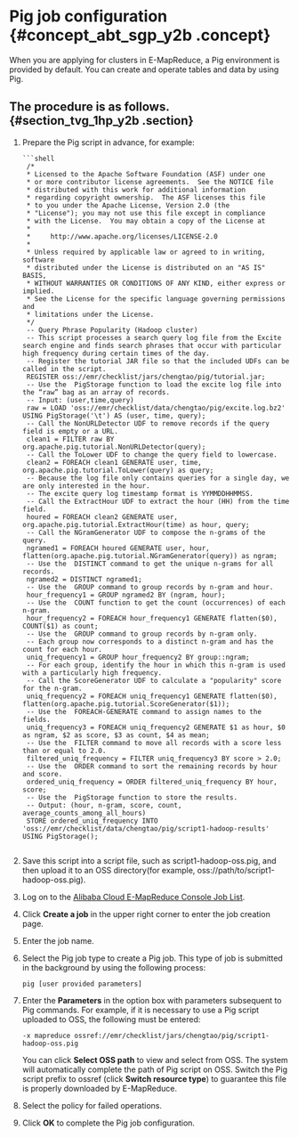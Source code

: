 # Pig job configuration {#concept_abt_sgp_y2b .concept}

When you are applying for clusters in E-MapReduce, a Pig environment is provided by default. You can create and operate tables and data by using Pig.

## The procedure is as follows. {#section_tvg_1hp_y2b .section}

1.  Prepare the Pig script in advance, for example:

    ```
    ```shell
     /*
     * Licensed to the Apache Software Foundation (ASF) under one
     * or more contributor license agreements.  See the NOTICE file
     * distributed with this work for additional information
     * regarding copyright ownership.  The ASF licenses this file
     * to you under the Apache License, Version 2.0 (the
     * "License"); you may not use this file except in compliance
     * with the License.  You may obtain a copy of the License at
     *
     *     http://www.apache.org/licenses/LICENSE-2.0
     *
     * Unless required by applicable law or agreed to in writing, software
     * distributed under the License is distributed on an "AS IS" BASIS,
     * WITHOUT WARRANTIES OR CONDITIONS OF ANY KIND, either express or implied.
     * See the License for the specific language governing permissions and
     * limitations under the License.
     */
     -- Query Phrase Popularity (Hadoop cluster)
     -- This script processes a search query log file from the Excite search engine and finds search phrases that occur with particular high frequency during certain times of the day. 
     -- Register the tutorial JAR file so that the included UDFs can be called in the script.
     REGISTER oss://emr/checklist/jars/chengtao/pig/tutorial.jar;
     -- Use the  PigStorage function to load the excite log file into the “raw” bag as an array of records.
     -- Input: (user,time,query) 
     raw = LOAD 'oss://emr/checklist/data/chengtao/pig/excite.log.bz2' USING PigStorage('\t') AS (user, time, query);
     -- Call the NonURLDetector UDF to remove records if the query field is empty or a URL. 
     clean1 = FILTER raw BY org.apache.pig.tutorial.NonURLDetector(query);
     -- Call the ToLower UDF to change the query field to lowercase. 
     clean2 = FOREACH clean1 GENERATE user, time, org.apache.pig.tutorial.ToLower(query) as query;
     -- Because the log file only contains queries for a single day, we are only interested in the hour.
     -- The excite query log timestamp format is YYMMDDHHMMSS.
     -- Call the ExtractHour UDF to extract the hour (HH) from the time field.
     houred = FOREACH clean2 GENERATE user, org.apache.pig.tutorial.ExtractHour(time) as hour, query;
     -- Call the NGramGenerator UDF to compose the n-grams of the query.
     ngramed1 = FOREACH houred GENERATE user, hour, flatten(org.apache.pig.tutorial.NGramGenerator(query)) as ngram;
     -- Use the  DISTINCT command to get the unique n-grams for all records.
     ngramed2 = DISTINCT ngramed1;
     -- Use the  GROUP command to group records by n-gram and hour. 
     hour_frequency1 = GROUP ngramed2 BY (ngram, hour);
     -- Use the  COUNT function to get the count (occurrences) of each n-gram. 
     hour_frequency2 = FOREACH hour_frequency1 GENERATE flatten($0), COUNT($1) as count;
     -- Use the  GROUP command to group records by n-gram only. 
     -- Each group now corresponds to a distinct n-gram and has the count for each hour.
     uniq_frequency1 = GROUP hour_frequency2 BY group::ngram;
     -- For each group, identify the hour in which this n-gram is used with a particularly high frequency.
     -- Call the ScoreGenerator UDF to calculate a "popularity" score for the n-gram.
     uniq_frequency2 = FOREACH uniq_frequency1 GENERATE flatten($0), flatten(org.apache.pig.tutorial.ScoreGenerator($1));
     -- Use the  FOREACH-GENERATE command to assign names to the fields. 
     uniq_frequency3 = FOREACH uniq_frequency2 GENERATE $1 as hour, $0 as ngram, $2 as score, $3 as count, $4 as mean;
     -- Use the  FILTER command to move all records with a score less than or equal to 2.0.
     filtered_uniq_frequency = FILTER uniq_frequency3 BY score > 2.0;
     -- Use the  ORDER command to sort the remaining records by hour and score. 
     ordered_uniq_frequency = ORDER filtered_uniq_frequency BY hour, score;
     -- Use the  PigStorage function to store the results. 
     -- Output: (hour, n-gram, score, count, average_counts_among_all_hours)
     STORE ordered_uniq_frequency INTO 'oss://emr/checklist/data/chengtao/pig/script1-hadoop-results' USING PigStorage();
     ```
    ```

2.  Save this script into a script file, such as script1-hadoop-oss.pig, and then upload it to an OSS directory\(for example, oss://path/to/script1-hadoop-oss.pig\).
3.  Log on to the [Alibaba Cloud E-MapReduce Console Job List](https://emr.console.aliyun.com/?spm=5176.doc28084.2.1.gxpx8G#/job/region/cn-hangzhou).
4.  Click **Create a job** in the upper right corner to enter the job creation page.
5.  Enter the job name.
6.  Select the Pig job type to create a Pig job. This type of job is submitted in the background by using the following process:

    ```
    pig [user provided parameters]
    ```

7.  Enter the **Parameters** in the option box with parameters subsequent to Pig commands. For example, if it is necessary to use a Pig script uploaded to OSS, the following must be entered:

    ```
    -x mapreduce ossref://emr/checklist/jars/chengtao/pig/script1-hadoop-oss.pig
    ```

    You can click **Select OSS path** to view and select from OSS. The system will automatically complete the path of Pig script on OSS. Switch the Pig script prefix to ossref \(click **Switch resource type**\) to guarantee this file is properly downloaded by E-MapReduce.

8.  Select the policy for failed operations.
9.  Click **OK** to complete the Pig job configuration.

